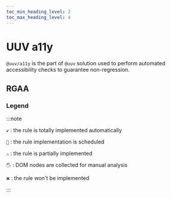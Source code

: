```yaml
---
toc_min_heading_level: 2
toc_max_heading_level: 4
---
```


# UUV a11y
`@uuv/a11y` is the part of `@uuv` solution used to perform automated accessibility checks to guarantee non-regression.

## RGAA

### Legend

:::note

`✔️` : the rule is totally implemented automatically

`📆` : the rule implementation is scheduled

`⚠️` : the rule is partially implemented

`🖐️` : DOM nodes are collected for manual analysis

`❌` : the rule won't be implemented

:::